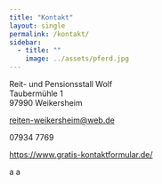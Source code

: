 ```yaml
---
title: "Kontakt"
layout: single
permalink: /kontakt/
sidebar:
  - title: ""
    image: ../assets/pferd.jpg
---
```


Reit- und Pensionsstall Wolf  
Taubermühle 1  
97990 Weikersheim

reiten-weikersheim@web.de

07934 7769


<a id="77bab012d138030bea32485cfd351291" href="https://www.gratis-kontaktformular.de/r17101-vergleich" target="_blank">https://www.gratis-kontaktformular.de/</a><script src="https://www.gratis-kontaktformular.de/formular2.php?i=77bab012d138030bea32485cfd351291" type="text/javascript"></script>

a
a



